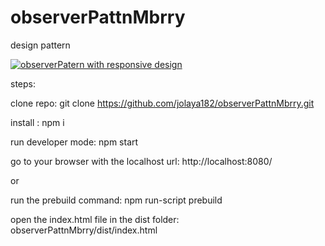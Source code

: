 # observerPattnMbrry
design pattern

<a href="https://imgflip.com/gif/3ngr6v"><img src="https://i.imgflip.com/3ngr6v.gif" title="observerPatern with responsive design"/></a>

steps:

clone repo: git clone https://github.com/jolaya182/observerPattnMbrry.git

install : npm i

run developer mode: npm start

go to your browser with the localhost url: http://localhost:8080/

or

run the prebuild command: npm run-script prebuild

open the index.html file in the dist folder: observerPattnMbrry/dist/index.html